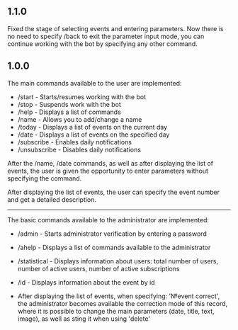 ## 1.1.0

Fixed the stage of selecting events and entering parameters. Now there is no need to specify /back to exit the parameter input mode, you can continue working with the bot by specifying any other command.

## 1.0.0

The main commands available to the user are implemented:
* /start - Starts/resumes working with the bot
* /stop - Suspends work with the bot
* /help - Displays a list of commands
* /name - Allows you to add/change a name
* /today - Displays a list of events on the current day
* /date - Displays a list of events on the specified day
* /subscribe - Enables daily notifications
* /unsubscribe - Disables daily notifications

After the /name, /date commands, as well as after displaying the list of events, the user is given the opportunity to enter parameters without specifying the command. 

After displaying the list of events, the user can specify the event number and get a detailed description.
***
The basic commands available to the administrator are implemented:
* /admin - Starts administrator verification by entering a password
* /ahelp - Displays a list of commands available to the administrator
* /statistical - Displays information about users: total number of users, number of active users, number of active subscriptions
* /id - Displays information about the event by id

* After displaying the list of events, when specifying: '№event correct', the administrator becomes available the correction mode of this record, where it is possible to change the main parameters (date, title, text, image), as well as sting it when using 'delete'